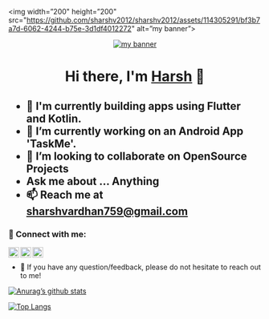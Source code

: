 <p align=”center”>

<img width=”200" height=”200" src="https://github.com/sharshv2012/sharshv2012/assets/114305291/bf3b7a7d-6062-4244-b75e-3d1df4012272" alt=”my banner”>

</p>

<p align="center">
  <a href="https://www.yushi.dev/" target="_blank" rel="noreferrer"><img src="https://github.com/sharshv2012/sharshv2012/assets/114305291/05431904-99ca-47bd-858c-1fe974cc9aea" alt="my banner"></a>
</p>

<h1 align="center">
Hi there, I'm <a href="https://twitter.com/sharshv2002" target="_blank" rel="noreferrer">Harsh</a> 👋
</h1>

<h2>
  <ul>
    <li>🔭 I'm currently building apps using Flutter and Kotlin.</li>
    <li>💙 I’m currently working on an Android App 'TaskMe'.</li>
    <li>👯 I’m looking to collaborate on OpenSource Projects </li>
    <li>Ask me about ... Anything</li>
    <li>📫 Reach me at <a href="sharshvardhan759@gmail.com" target="_blank" rel="noreferrer">sharshvardhan759@gmail.com</a></li>
  </ul>
</h2> 

### 🤝 Connect with me:

<a href="https://www.linkedin.com/in/%F0%9F%92%99-harsh-vardhan-singh-73a36a224/"><img align="left" src="https://github.com/sharshv2012/sharshv2012/assets/114305291/53b044a0-c43a-4c87-b9ee-770679ad694b" alt="Yu Shi | LinkedIn" width="21px"/></a>
<a href="https://twitter.com/sharshv2002"><img align="left" src="https://github.com/sharshv2012/sharshv2012/assets/114305291/aae16a87-1968-4df6-b08b-da24dad407f6" alt="Yu Shi | Twitter(X)" width="21px"/></a>
<a href="https://www.upwork.com/freelancers/~0161f3f134a49638e2?mp_source=share"><img align="left" src="https://github.com/sharshv2012/sharshv2012/assets/114305291/ff84b500-8073-4e08-b359-2dab56eef0c7" alt="Yu Shi | Upwork" width="21px"/></a>
</br>
- 💬 If you have any question/feedback, please do not hesitate to reach out to me!



[![Anurag’s github stats](https://github-readme-stats.vercel.app/api?username=sharshv2012)](https://github.com/sharshv2012)

[![Top Langs](https://github-readme-stats.vercel.app/api/top-langs/?username=sharshv2012&layout=compact)](https://github.com/sharshv2012)

<!---
sharshv2012/sharshv2012 is a ✨ special ✨ repository because its `README.md` (this file) appears on your GitHub profile.
You can click the Preview link to take a look at your changes.
<img src=”" alt=”my banner”>
![Flutter is love]()
![1690643640twitter-x-icon-png]()
![1656996409linkedin-symbol](https://github.com/sharshv2012/sharshv2012/assets/114305291/53b044a0-c43a-4c87-b9ee-770679ad694b)
![upwrk]()

![download]()

https://github.com/sharshv2012/sharshv2012/assets/114305291/bf3b7a7d-6062-4244-b75e-3d1df4012272

